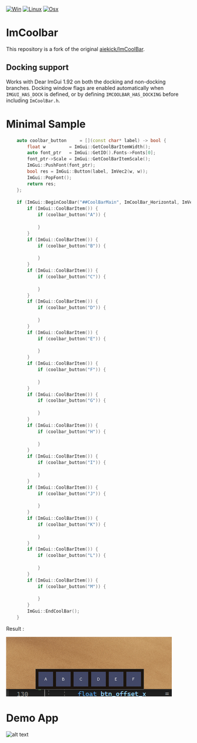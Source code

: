 [![Win](https://github.com/aiekick/ImCoolBar/actions/workflows/Win.yml/badge.svg)](https://github.com/aiekick/ImCoolBar/actions/workflows/Win.yml)
[![Linux](https://github.com/aiekick/ImCoolBar/actions/workflows/Linux.yml/badge.svg)](https://github.com/aiekick/ImCoolBar/actions/workflows/Linux.yml)
[![Osx](https://github.com/aiekick/ImCoolBar/actions/workflows/Osx.yml/badge.svg)](https://github.com/aiekick/ImCoolBar/actions/workflows/Osx.yml)

# ImCoolbar

This repository is a fork of the original [aiekick/ImCoolBar](https://github.com/aiekick/ImCoolBar).

## Docking support

Works with Dear ImGui 1.92 on both the docking and non-docking branches. Docking
window flags are enabled automatically when `IMGUI_HAS_DOCK` is defined, or by
defining `IMCOOLBAR_HAS_DOCKING` before including `ImCoolBar.h`.

# Minimal Sample

```cpp
	auto coolbar_button     = [](const char* label) -> bool {
		float w         = ImGui::GetCoolBarItemWidth();
		auto font_ptr   = ImGui::GetIO().Fonts->Fonts[0];
		font_ptr->Scale = ImGui::GetCoolBarItemScale();
		ImGui::PushFont(font_ptr);
		bool res = ImGui::Button(label, ImVec2(w, w));
		ImGui::PopFont();
		return res;
	};
		
	if (ImGui::BeginCoolBar("##CoolBarMain", ImCoolBar_Horizontal, ImVec2(0.5f, 1.0f))) {
		if (ImGui::CoolBarItem()) {
			if (coolbar_button("A")) {
			
			}
		}
		if (ImGui::CoolBarItem()) {
			if (coolbar_button("B")) {
			
			}
		}
		if (ImGui::CoolBarItem()) {
			if (coolbar_button("C")) {
			
			}
		}
		if (ImGui::CoolBarItem()) {
			if (coolbar_button("D")) {
			
			}
		}
		if (ImGui::CoolBarItem()) {
			if (coolbar_button("E")) {
			
			}
		}
		if (ImGui::CoolBarItem()) {
			if (coolbar_button("F")) {
			
			}
		}
		if (ImGui::CoolBarItem()) {
			if (coolbar_button("G")) {
			
			}
		}
		if (ImGui::CoolBarItem()) {
			if (coolbar_button("H")) {
			
			}
		}
		if (ImGui::CoolBarItem()) {
			if (coolbar_button("I")) {
			
			}
		}
		if (ImGui::CoolBarItem()) {
			if (coolbar_button("J")) {
			
			}
		}
		if (ImGui::CoolBarItem()) {
			if (coolbar_button("K")) {
			
			}
		}
		if (ImGui::CoolBarItem()) {
			if (coolbar_button("L")) {
			
			}
		}
		if (ImGui::CoolBarItem()) {
			if (coolbar_button("M")) {
			
			}
		}
		ImGui::EndCoolBar();
	}
```

Result : 

![alt text](https://github.com/aiekick/ImCoolBar/blob/DemoApp/doc/minimal_code.gif)

# Demo App 

![alt text](https://github.com/aiekick/ImCoolBar/blob/DemoApp/doc/DemoApp.gif)
